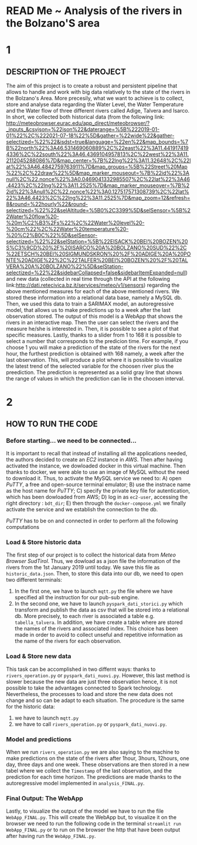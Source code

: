 # READ Me ~ Analysis of the rivers in the Bolzano'S area   

# 1
## DESCRIPTION OF THE PROJECT  
The aim of this project is to create a robust and persistent pipeline that allows to handle and work with big data relatively to the state of the rivers in the Bolzano's Area. 
More precesily, what we want to achieve is to collect, store and analyse data regarding the Water Level, the Water Temperature and the Water flow of three different rivers called Adige, Talvera and Isarco. 
In short, we collected both historical data (from the following link: http://meteobrowser.eurac.edu/app_direct/meteobrowser/?_inputs_&csvjson=%22json%22&daterange=%5B%222019-01-01%22%2C%222021-07-18%22%5D&gather=%22wide%22&gather-selectized=%22%22&isdst=true&language=%22en%22&map_bounds=%7B%22north%22%3A46.531469060889%2C%22east%22%3A11.4419174194336%2C%22south%22%3A46.4369104957813%2C%22west%22%3A11.2112045288086%7D&map_center=%7B%22lng%22%3A11.32648%2C%22lat%22%3A46.4842759763911%7D&map_groups=%5B%22Street%20Map%22%2C%22draw%22%5D&map_marker_mouseout=%7B%22id%22%3Anull%2C%22.nonce%22%3A0.0469041332985507%2C%22lat%22%3A46.4423%2C%22lng%22%3A11.2525%7D&map_marker_mouseover=%7B%22id%22%3Anull%2C%22.nonce%22%3A0.127517571308739%2C%22lat%22%3A46.4423%2C%22lng%22%3A11.2525%7D&map_zoom=12&refresh=8&round=%22hourly%22&round-selectized=%22%22&selAltitude=%5B0%2C3399%5D&selSensor=%5B%22Water%20flow%20-%20m%C2%B3%2Fs%22%2C%22Water%20level%20-%20cm%22%2C%22Water%20temperature%20-%20%C2%B0C%22%5D&selSensor-selectized=%22%22&selStation=%5B%22EISACK%20BEI%20BOZEN%20S%C3%9CD%20%2F%20ISARCO%20A%20BOLZANO%20SUD%22%2C%22ETSCH%20BEI%20SIGMUNDSKRON%20%2F%20ADIGE%20A%20PONTE%20ADIGE%22%2C%22TALFER%20BEI%20BOZEN%20%2F%20TALVERA%20A%20BOLZANO%22%5D&selStation-selectized=%22%22&sidebarCollapsed=false&sidebarItemExpanded=null) and new data (collected in real time through the API at the following link:http://dati.retecivica.bz.it/services/meteo/v1/sensors) regarding the above mentioned measures for each of the above mentioned rivers. 
We stored these information into a relational data base, namely a MySQL db. Then, we used this data to train a SARIMAX model, an autoregressive model, that allows us to make predictions up to a week after the last observation stored. 
The output of this model is a WebApp that shows the rivers in an interactive map. Then the user can select the rivers and the measure he/she is interested in. Then, it is possible to see a plot of that specific measures.  Lastly, thanks to a slider from 1 to 168 it is possible to select a number that corresponds to the predicion time. For example, if you choose 1 you will make a prediction of the state of the rivers for the next hour, the furthest prediction is obtained with 168 namely, a week after the last observation. This, will produce a plot where it is possible to visualize the latest trend of the selected variable for the choosen river plus the preediction.  The prediction is represented as a solid gray line that shows the range of values in which the prediction can lie in the choosen interval. 

# 2 
## HOW TO RUN THE CODE
### Before starting... we need to be connected...
It is important to recall that instead of installing all the applications needed, the authors decided to create an _EC2_ instance in _AWS_. Then after having activated the instance, we dowloaded docker in this virtual machine. Then thanks to docker, we were able to use an image of MySQL without the need to download it. Thus, to activate the MySQL service we need to:
A) open _PuTTY_, a free and open-source terminal emulator; 
B) use the instnace name as the host name for _PuTTY_; 
C) specify the private key file for autentication, which has been dowloaded from  AWS;
D) log in as `ec2-user`, accessing the right directory : `bdt_dir`; 
E) then through the `docker-compose.yml` we finally activate the service and we establish the connection to the db.   

_PuTTY_ has to be on and connected  in order to perform all the following computations

### Load & Store historic data 
The first step of our project is to collect the historical data from _Meteo Browser SudTirol_. 
Thus, we dowload as a json file the information of the rivers from the 1st January 2019 until today. We save this file as `historic_data.json`. 
Then, to store this data into our db,  we need to open two different terminals: 
1) In the first one, we have to launch `mqtt.py` the file where we have specified all the instruction for our pub-sub engine. 
2) In the second one, we have to launch `pyspark_dati_storici.py` which transform and publish the data as csv that will be stored into a relational db. 
More precisely, to each river is associated a table e.g. `tabella_talvera`. In addition, we have create a table where are stored the names of the rivers and associated index. 
This choice has been made in order to avoid to collect unseful and repetitive information as the name of the rivers for each observation. 
### Load & Store new data 
This task can be accomplished in two differnt ways: thanks to `rivers_operation.py` or `pyspark_dati_nuovi.py`. However, this last method is slower because the new data are just three observation hence, it is not possible to take the advantages connected to Spark technology. 
Nevertheless, the processes to load and store the new data does not change and so can be adapt to each situation.
The procedure is the same for the historic data: 
1)  we have to launch `mqtt.py` 
2)  we have to call  `rivers_operation.py` or `pyspark_dati_nuovi.py`.
### Model and predictions 
When we run `rivers_operation.py` we are also saying to the machine to make predictions on the state of the rivers after 1hour, 3hours, 12hours, one day, three days and one week. 
These observations are then stored in a new tabel where we collect the `Timestamp` of the last observation, and the prediction for each time horizon. 
The predictions are made thanks to the autoregressive model implemented in `analysis_FINAL.py`. 
### Final Output: The WebApp
Lastly, to visualize the output of the model we have to run the file `WebApp_FINAL.py`. This will create the WebApp but, to visualize it on the browser we need to run the following code in the terminal `streamlit run WebApp_FINAL.py` or to run on the browser the http that have been output after having run the `WebApp_FINAL.py`.
